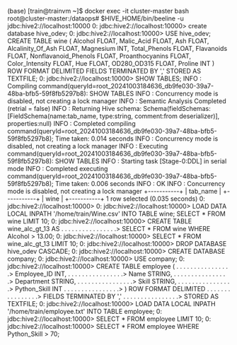 (base) [train@trainvm ~]$ docker exec -it cluster-master bash
root@cluster-master:/dataops# $HIVE_HOME/bin/beeline -u jdbc:hive2://localhost:10000
0: jdbc:hive2://localhost:10000> create database hive_odev;
0: jdbc:hive2://localhost:10000> USE hive_odev;
CREATE TABLE wine (
  Alcohol FLOAT,
  Malic_Acid FLOAT,
  Ash FLOAT,
  Alcalinity_Of_Ash FLOAT,
  Magnesium INT,
  Total_Phenols FLOAT,
  Flavanoids FLOAT,
  Nonflavanoid_Phenols FLOAT,
  Proanthocyanins FLOAT,
  Color_Intensity FLOAT,
  Hue FLOAT,
  OD280_OD315 FLOAT,
  Proline INT
) ROW FORMAT DELIMITED
FIELDS TERMINATED BY ','
STORED AS TEXTFILE;
0: jdbc:hive2://localhost:10000> SHOW TABLES;
INFO  : Compiling command(queryId=root_20241003184636_db9fe030-39a7-48ba-bfb5-59f8fb5297b8): SHOW TABLES
INFO  : Concurrency mode is disabled, not creating a lock manager
INFO  : Semantic Analysis Completed (retrial = false)
INFO  : Returning Hive schema: Schema(fieldSchemas:[FieldSchema(name:tab_name, type:string, comment:from deserializer)], properties:null)
INFO  : Completed compiling command(queryId=root_20241003184636_db9fe030-39a7-48ba-bfb5-59f8fb5297b8); Time taken: 0.014 seconds
INFO  : Concurrency mode is disabled, not creating a lock manager
INFO  : Executing command(queryId=root_20241003184636_db9fe030-39a7-48ba-bfb5-59f8fb5297b8): SHOW TABLES
INFO  : Starting task [Stage-0:DDL] in serial mode
INFO  : Completed executing command(queryId=root_20241003184636_db9fe030-39a7-48ba-bfb5-59f8fb5297b8); Time taken: 0.006 seconds
INFO  : OK
INFO  : Concurrency mode is disabled, not creating a lock manager
+-----------+
| tab_name  |
+-----------+
| wine      |
+-----------+
1 row selected (0.035 seconds)
0: jdbc:hive2://localhost:10000>
0: jdbc:hive2://localhost:10000> LOAD DATA LOCAL INPATH '/home/train/Wine.csv' INTO TABLE wine;
SELECT * FROM wine LIMIT 10;
0: jdbc:hive2://localhost:10000> CREATE TABLE wine_alc_gt_13 AS
. . . . . . . . . . . . . . . .> SELECT * FROM wine WHERE Alcohol > 13.00;
0: jdbc:hive2://localhost:10000> SELECT * FROM wine_alc_gt_13 LIMIT 10;
0: jdbc:hive2://localhost:10000> DROP DATABASE hive_odev CASCADE;
0: jdbc:hive2://localhost:10000> CREATE DATABASE company;
0: jdbc:hive2://localhost:10000> USE company;
0: jdbc:hive2://localhost:10000> CREATE TABLE employee (
. . . . . . . . . . . . . . . .>   Employee_ID INT,
. . . . . . . . . . . . . . . .>   Name STRING,
. . . . . . . . . . . . . . . .>   Department STRING,
. . . . . . . . . . . . . . . .>   Skill STRING,
. . . . . . . . . . . . . . . .>   Python_Skill INT
. . . . . . . . . . . . . . . .> ) ROW FORMAT DELIMITED
. . . . . . . . . . . . . . . .> FIELDS TERMINATED BY ','
. . . . . . . . . . . . . . . .> STORED AS TEXTFILE;
0: jdbc:hive2://localhost:10000> LOAD DATA LOCAL INPATH '/home/train/employee.txt' INTO TABLE employee;
0: jdbc:hive2://localhost:10000> SELECT * FROM employee LIMIT 10;
0: jdbc:hive2://localhost:10000> SELECT * FROM employee WHERE Python_Skill > 70;




